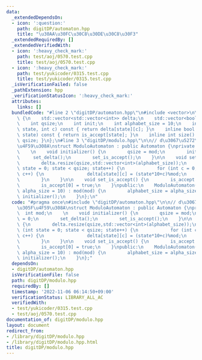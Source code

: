 ```yaml
---
data:
  _extendedDependsOn:
  - icon: ':question:'
    path: digitDP/automaton.hpp
    title: "\u30AA\u30FC\u30C8\u30DE\u30C8\u30F3"
  _extendedRequiredBy: []
  _extendedVerifiedWith:
  - icon: ':heavy_check_mark:'
    path: test/aoj/0570.test.cpp
    title: test/aoj/0570.test.cpp
  - icon: ':heavy_check_mark:'
    path: test/yukicoder/0315.test.cpp
    title: test/yukicoder/0315.test.cpp
  _isVerificationFailed: false
  _pathExtension: hpp
  _verificationStatusIcon: ':heavy_check_mark:'
  attributes:
    links: []
  bundledCode: "#line 2 \"digitDP/automaton.hpp\"\n#include <vector>\n\nstruct Automaton\
    \ {\n    std::vector<std::vector<int>> delta;\n    std::vector<bool> is_accept;\n\
    \    int qsize;\n    int init;\n    int alphabet_size = 10;\n    inline int next(int\
    \ state, int c) const { return delta[state][c]; }\n    inline bool accept(int\
    \ state) const { return is_accept[state]; }\n    inline int size() const {return\
    \ qsize; }\n};\n#line 3 \"digitDP/modulo.hpp\"\n\n// d\u3067\u5272\u3063\u305F\
    \u4F59\u308A\nstruct ModuloAutomaton : public Automaton {\nprivate:\n    int mod;\n\
    \    \n    void initializer() {\n        qsize = mod;\n        init = 0;\n   \
    \     set_delta();\n        set_is_accept();\n    }\n\n    void set_delta() {\n\
    \        delta.resize(qsize,std::vector<int>(alphabet_size));\n        for (int\
    \ state = 0; state < qsize; state++) {\n            for (int c = 0; c < alphabet_size;\
    \ c++) {\n                delta[state][c] = (state*10+c)%mod;\n            }\n\
    \        }\n    }\n\n    void set_is_accept() {\n        is_accept.resize(qsize,false);\n\
    \        is_accept[0] = true;\n    }\npublic:\n    ModuloAutomaton(int mod, int\
    \ alpha_size = 10) : mod(mod) {\n        alphabet_size = alpha_size;\n       \
    \ initializer();\n    }\n};\n"
  code: "#pragma once\n#include \"digitDP/automaton.hpp\"\n\n// d\u3067\u5272\u3063\
    \u305F\u4F59\u308A\nstruct ModuloAutomaton : public Automaton {\nprivate:\n  \
    \  int mod;\n    \n    void initializer() {\n        qsize = mod;\n        init\
    \ = 0;\n        set_delta();\n        set_is_accept();\n    }\n\n    void set_delta()\
    \ {\n        delta.resize(qsize,std::vector<int>(alphabet_size));\n        for\
    \ (int state = 0; state < qsize; state++) {\n            for (int c = 0; c < alphabet_size;\
    \ c++) {\n                delta[state][c] = (state*10+c)%mod;\n            }\n\
    \        }\n    }\n\n    void set_is_accept() {\n        is_accept.resize(qsize,false);\n\
    \        is_accept[0] = true;\n    }\npublic:\n    ModuloAutomaton(int mod, int\
    \ alpha_size = 10) : mod(mod) {\n        alphabet_size = alpha_size;\n       \
    \ initializer();\n    }\n};"
  dependsOn:
  - digitDP/automaton.hpp
  isVerificationFile: false
  path: digitDP/modulo.hpp
  requiredBy: []
  timestamp: '2022-11-06 06:14:50+09:00'
  verificationStatus: LIBRARY_ALL_AC
  verifiedWith:
  - test/yukicoder/0315.test.cpp
  - test/aoj/0570.test.cpp
documentation_of: digitDP/modulo.hpp
layout: document
redirect_from:
- /library/digitDP/modulo.hpp
- /library/digitDP/modulo.hpp.html
title: digitDP/modulo.hpp
---
```

